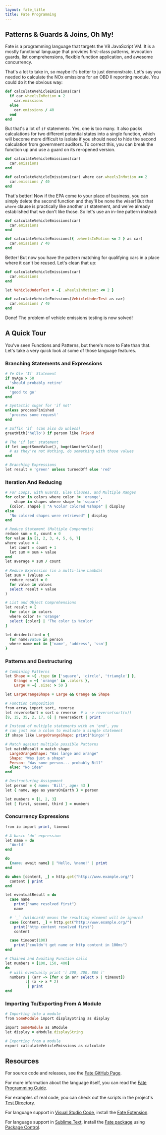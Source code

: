 ```yaml
---
layout: fate_title
title: Fate Programming
---
```

## Patterns & Guards & Joins, Oh My!
Fate is a programming language that targets the V8 JavaScript VM.  It is a mostly functional language that provides first-class patterns, invocation guards, list comprehensions, flexible function application, and awesome concurrency.

That's a lot to take in, so maybe it's better to just demonstrate.  Let's say you needed to calculate the NOx emissions for an OBD II reporting module.  You could do it the obvious way:

```ruby
def calculateVehicleEmissions(car)
  if car.wheelsInMotion > 2
    car.emissions
  else
    car.emissions / 40
  end
end
```

But that's a lot of `if` statements.  Yes, one is too many.  It also packs calculations for two different potential states into a single function, which will become more difficult to isolate if you should need to hide the second calculation from government auditors.  To correct this, you can break the function up and use a guard on its re-opened version.

```ruby
def calculateVehicleEmissions(car)
  car.emissions
end

def calculateVehicleEmissions(car) where car.wheelsInMotion <= 2
  car.emissions / 40
end
```

That's better!  Now if the EPA come to your place of business, you can simply delete the second function and they'll be none the wiser!  But that `where` clause is practically like another `if` statement, and we've already established that we don't like those.  So let's use an in-line pattern instead:

```ruby
def calculateVehicleEmissions(car)
  car.emissions
end

def calculateVehicleEmissions({ .wheelsInMotion <= 2 } as car)
  car.emissions / 40
end
```

Better!  But now you have the pattern matching for qualifying cars in a place where it can't be reused.  Let's clean that up:


```ruby
def calculateVehicleEmissions(car)
  car.emissions
end

let VehicleUnderTest = ~{ .wheelsInMotion: <= 2 }

def calculateVehicleEmissions(VehicleUnderTest as car)
  car.emissions / 40
end
```

Done!  The problem of vehicle emissions testing is now solved!

## A Quick Tour
You've seen Functions and Patterns, but there's more to Fate than that.  Let's take a very quick look at some of those language features.

### Branching Statements and Expressions

```ruby
# Ye Ole 'If' Statement
if myAge > 50
  'should probably retire'
else
  'good to go'
end

# Syntactic sugar for 'if not'
unless processFinished
  'process some request'
end

# Suffix 'if' (can also do unless)
greetWith('hello') if person like Friend

# The 'if let' statement
if let a=getSomeValue(), b=getAnotherValue()
  # as they're not Nothing, do something with those values
end  

# Branching Expressions
let result = 'green' unless turnedOff else 'red'
```

### Iteration And Reducing

```ruby
# For Loops, with Guards, Else Clauses, and Multiple Ranges
for color in colors where color != 'orange',
    shape in shapes where shape != 'square'
  {color, shape} | "A %color colored %shape" | display
else
  "No colored shapes were retrieved" | display
end

# Reduce Statement (Multiple Components)
reduce sum = 0, count = 0
for value in [1, 2, 3, 4, 5, 6, 7]
where value < 4
  let count = count + 1
  let sum = sum + value
end
let average = sum / count
 
# Reduce Expression (in a multi-line Lambda)
let sum = (values ->
  reduce result = 0
  for value in values
  select result + value
)

# List and Object Comprehensions
let result = [
  for color in colors 
  where color != 'orange'
  select {color} | 'The color is %color'
]

let deidentified = {
  for name:value in person
  where name not in ['name', 'address', 'ssn']
}
```

### Patterns and Destructuring

```ruby
# Combining Patterns
let Shape = ~{ .type in ['square', 'circle', 'triangle'] },
    Orange = ~{ 'orange' in .colors },
    Large = ~{ .size: > 50 }

let LargeOrangeShape = Large && Orange && Shape

# Function Composition
from array import sort, reverse
let reverseSort = sort o reverse  # x -> reverse(sort(x))
[9, 15, 35, 2, 17, 6] | reverseSort | print

# Instead of multiple statements with an 'end', you
# can just use a colon to evaluate a single statement
if shape like LargeOrangeShape: print('bingo!')

# Match against multiple possible Patterns
let matchResult = match shape
  LargeOrangeShape: "Was large and orange"
  Shape: "Was just a shape"
  Person: "Was some person... probably Bill"
  else: "No idea"
end

# Destructuring Assignment
let person = { name: 'Bill', age: 43 }
let { name, age as yearsOnEarth } = person

let numbers = [1, 2, 3]
let [ first, second, third ] = numbers
```

### Concurrency Expressions

```ruby
from io import print, timeout

# A basic 'do' expression
let name = do
  'World'
end

do
  {name: await name} | "Hello, %name!" | print
end

do when [content, _] = http.get("http://www.example.org/")
  content | print
end

let eventualResult = do
  case name
    print("name resolved first")
    name

  # `_` (wildcard) means the resulting element will be ignored
  case [content, _] = http.get("http://www.example.org/")
    print("http content resolved first")
    content

  case timeout(100)
    print("couldn't get name or http content in 100ms")
end

# Chained and Awaiting Function calls
let numbers = [100, 150, 400]
do
  # will eventually print '[ 200, 300, 800 ]'
  numbers | (arr -> [for x in arr select x | timeout])
         :| (x -> x * 2)
          | print
end
```

### Importing To/Exporting From A Module

```ruby
# Importing into a module
from SomeModule import displayString as display

import SomeModule as aModule
let display = aModule.displayString

# Exporting from a module
export calculateVehicleEmissions as calculate
```

## Resources
For source code and releases, see the [Fate GitHub Page](http://github.com/kode4food/fate-lang).

For more information about the language itself, you can read the [Fate Programming Guide](https://kode4food.gitbooks.io/fate-lang/content/).

For examples of real code, you can check out the scripts in the project's [Test Directory](https://github.com/kode4food/fate-lang/tree/master/test).

For language support in [Visual Studio Code](https://code.visualstudio.com/), install the [Fate Extension](https://marketplace.visualstudio.com/items/kode4food.fate).

For language support in [Sublime Text](http://www.sublimetext.com/), install the [Fate package](https://packagecontrol.io/packages/Fate) using [Package Control](https://packagecontrol.io/).
